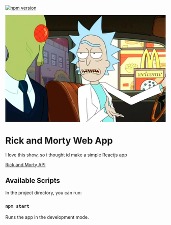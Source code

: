 [![npm version](https://badge.fury.io/js/npm.svg)](https://badge.fury.io/js/npm)

![Sauce](mcnugs.jpg)

# Rick and Morty Web App
I love this show, so i thought id make a simple Reactjs app

[Rick and Morty API](https://rickandmortyapi.com/)

## Available Scripts

In the project directory, you can run:

### `npm start`

Runs the app in the development mode.<br>


